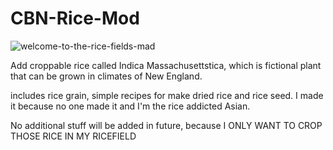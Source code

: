 # CBN-Rice-Mod


![welcome-to-the-rice-fields-mad](https://user-images.githubusercontent.com/38378312/155838745-cd635761-1c3b-4ce2-8370-2ace4ee407ea.gif)


Add croppable rice called Indica Massachusettstica, which is fictional plant that can be grown in climates of New England.

includes rice grain, simple recipes for make dried rice and rice seed. 
I made it because no one made it and I'm the rice addicted Asian.

No additional stuff will be added in future, because I ONLY WANT TO CROP THOSE RICE IN MY RICEFIELD
